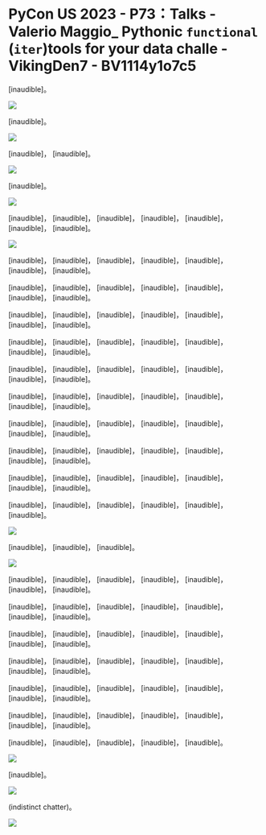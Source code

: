 # PyCon US 2023 - P73：Talks - Valerio Maggio_ Pythonic `functional` (`iter`)tools for your data challe - VikingDen7 - BV1114y1o7c5

 [inaudible]。

![](img/2e57a8177bfeb9ac66d7fa641fdafc7c_1.png)

 [inaudible]。

![](img/2e57a8177bfeb9ac66d7fa641fdafc7c_3.png)

 [inaudible]， [inaudible]。

![](img/2e57a8177bfeb9ac66d7fa641fdafc7c_5.png)

 [inaudible]。

![](img/2e57a8177bfeb9ac66d7fa641fdafc7c_7.png)

 [inaudible]， [inaudible]， [inaudible]， [inaudible]， [inaudible]， [inaudible]， [inaudible]。



![](img/2e57a8177bfeb9ac66d7fa641fdafc7c_9.png)

 [inaudible]， [inaudible]， [inaudible]， [inaudible]， [inaudible]， [inaudible]， [inaudible]。

 [inaudible]， [inaudible]， [inaudible]， [inaudible]， [inaudible]， [inaudible]， [inaudible]。

 [inaudible]， [inaudible]， [inaudible]， [inaudible]， [inaudible]， [inaudible]， [inaudible]。

 [inaudible]， [inaudible]， [inaudible]， [inaudible]， [inaudible]， [inaudible]， [inaudible]。

 [inaudible]， [inaudible]， [inaudible]， [inaudible]， [inaudible]， [inaudible]， [inaudible]。

 [inaudible]， [inaudible]， [inaudible]， [inaudible]， [inaudible]， [inaudible]， [inaudible]。

 [inaudible]， [inaudible]， [inaudible]， [inaudible]， [inaudible]， [inaudible]， [inaudible]。

 [inaudible]， [inaudible]， [inaudible]， [inaudible]， [inaudible]， [inaudible]， [inaudible]。

 [inaudible]， [inaudible]， [inaudible]， [inaudible]， [inaudible]， [inaudible]， [inaudible]。

 [inaudible]， [inaudible]， [inaudible]， [inaudible]， [inaudible]， [inaudible]。



![](img/2e57a8177bfeb9ac66d7fa641fdafc7c_11.png)

 [inaudible]， [inaudible]， [inaudible]。

![](img/2e57a8177bfeb9ac66d7fa641fdafc7c_13.png)

 [inaudible]， [inaudible]， [inaudible]， [inaudible]， [inaudible]， [inaudible]， [inaudible]。

 [inaudible]， [inaudible]， [inaudible]， [inaudible]， [inaudible]， [inaudible]， [inaudible]。

 [inaudible]， [inaudible]， [inaudible]， [inaudible]， [inaudible]， [inaudible]， [inaudible]。

 [inaudible]， [inaudible]， [inaudible]， [inaudible]， [inaudible]， [inaudible]， [inaudible]。

 [inaudible]， [inaudible]， [inaudible]， [inaudible]， [inaudible]， [inaudible]， [inaudible]。

 [inaudible]， [inaudible]， [inaudible]， [inaudible]， [inaudible]， [inaudible]， [inaudible]。

 [inaudible]， [inaudible]， [inaudible]， [inaudible]， [inaudible]。



![](img/2e57a8177bfeb9ac66d7fa641fdafc7c_15.png)

 [inaudible]。

![](img/2e57a8177bfeb9ac66d7fa641fdafc7c_17.png)

 (indistinct chatter)。

![](img/2e57a8177bfeb9ac66d7fa641fdafc7c_19.png)